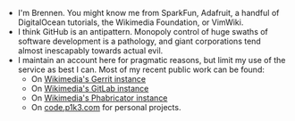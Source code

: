 - I'm Brennen. You might know me from SparkFun, Adafruit, a handful of DigitalOcean tutorials, the Wikimedia Foundation, or VimWiki.
- I think GitHub is an antipattern. Monopoly control of huge swaths of software development is a pathology, and giant corporations tend almost inescapably towards actual evil.
- I maintain an account here for pragmatic reasons, but limit my use of the service as best I can. Most of my recent public work can be found:
   - On [Wikimedia's Gerrit instance](https://gerrit.wikimedia.org/)
   - On [Wikimedia's GitLab instance](https://gitlab.wikimedia.org/)
   - On [Wikimedia's Phabricator instance](https://phabricator.wikimedia.org/)
   - On [code.p1k3.com](https://code.p1k3.com/) for personal projects.
